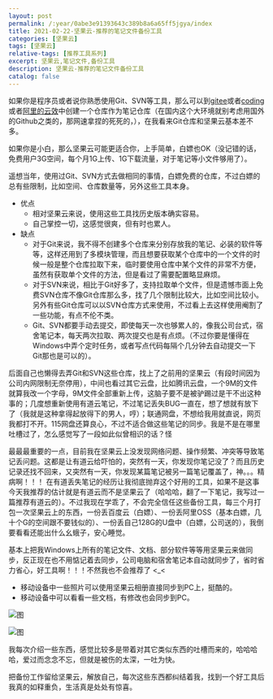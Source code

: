 ```yaml
---
layout: post
permalink: /:year/0abe3e91393643c389b8a6a65ff5jgya/index
title: 2021-02-22-坚果云-推荐的笔记文件备份工具
categories: [坚果云]
tags: [坚果云]
relative-tags: [推荐工具系列]
excerpt: 坚果云,笔记文件,备份工具
description: 坚果云-推荐的笔记文件备份工具
catalog: false
---
```



如果你是程序员或者说你熟悉使用Git、SVN等工具，那么可以到[gitee](https://gitee.com/)或者[coding](coding.net/)或者[阿里的云效](https://codeup.aliyun.com)中创建一个仓库作为笔记仓库（在国内这个大环境就别考虑用国外的Github之类的，那网速拿捏的死死的，），在我看来Git仓库和坚果云基本差不多。

如果你是小白，那么坚果云可能更适合你，上手简单，白嫖也OK（没记错的话，免费用户3G空间，每个月1G上传、1G下载流量，对于笔记等小文件够用了）。



遥想当年，使用过Git、SVN方式去做相同的事情，白嫖免费的仓库，不过白嫖的总有些限制，比如空间、仓库数量等，另外这些工具本身。

* 优点
  * 相对坚果云来说，使用这些工具找历史版本确实容易。
  * 自己掌控一切，这感觉很爽，但有时也累人。
* 缺点
  * 对于Git来说，我不得不创建多个仓库来分别存放我的笔记、必装的软件等等，这样还用到了多模块管理，而且想要获取某个仓库中的一个文件的时候一般是整个仓库拉取下来，临时要使用仓库中某个文件的非常不方便，虽然有获取单个文件的方法，但是看过了需要配置略显麻烦。
  * 对于SVN来说，相比于Git好多了，支持拉取单个文件，但是遗憾市面上免费SVN仓库不像Git仓库那么多，找了几个限制比较大，比如空间比较小。另外有些Git仓库可以以SVN仓库方式来使用，不过看上去这样使用阉割了一些功能，有点不伦不类。
  * Git、SVN都要手动去提交，即使每天一次也够累人的，像我公司台式，宿舍笔记本，每天两次拉取、两次提交也是有点烦。（不过你要是懂得在Windows中弄个定时任务，或者写点代码每隔个几分钟去自动提交一下Git那也是可以的）。



后面自己也懒得去弄Git和SVN这些仓库，找上了之前用的坚果云（有段时间因为公司内网限制无奈停用），中间也看过其它云盘，比如腾讯云盘，一个9M的文件就算我改一个字母，9M文件全部重新上传，这脑子要不是被驴踢过是干不出这种事的；几度想重新使用有道云笔记，不过笔记丢失BUG一直在，想了想就有放下了（我就是这种拿得起放得下的男人，哼）；联通网盘，不想给我用就直说，网页我都打不开。115网盘还算良心，不过不适合做这些笔记的同步。我是不是在哪里吐槽过了，怎么感觉写了一段如此似曾相识的话？怪

最最最重要的一点，目前我在坚果云上没发现网络问题、操作频繁、冲突等导致笔记丢问题。这都是让有道云给吓怕的，突然有一天，你发现你笔记没了？而且历史记录还找不回来，又突然有一天，你发现某篇笔记被另一篇笔记覆盖了，神。。。精病啊！！！ 在有道丢失笔记的经历让我彻底抛弃这个好用的工具，如果不是这事今天我推荐的估计就是有道云而不是坚果云了（哈哈哈，翻了一下笔记，我写过一篇推荐有道云的）。不过我现在学乖了，不会完全信任这些备份工具，每三个月打包一次坚果云上的东西，一份丢百度云（白嫖）、一份丢阿里OSS（基本白嫖，几十个G的空间跟不要钱似的）、一份丢自己128G的U盘中（白嫖，公司送的），我倒要看看还能出什么幺蛾子，安心睡觉。



基本上把我Windows上所有的笔记文件、文档、部分软件等等用坚果云来做同步，反正现在也不用惦记着去同步，公司电脑和宿舍笔记本自动就同步了，省时省力省心，好工具啊！！！不然我也不会推荐了 <_<

* 移动设备中一些照片可以使用坚果云相册直接同步到PC上，挺酷的。
* 移动设备中可以看看一些文档，有修改也会同步到PC。



![图](https://gitee.com/linxingyang/at-2020-10-02-image/raw/master/image/J-%E5%9D%9A%E6%9E%9C%E4%BA%91/image/2021-02-22/01.png)



![图](https://gitee.com/linxingyang/at-2020-10-02-image/raw/master/image/J-%E5%9D%9A%E6%9E%9C%E4%BA%91/image/2021-02-22/02.png)





我每次介绍一些东西，感觉比较多是带着对其它类似东西的吐槽而来的，哈哈哈哈，爱过而念念不忘，但就是被伤的太深，一吐为快。



把备份工作留给坚果云，解放自己，每次这些东西都纠结着我，找到一个好工具后我真的如释重负，生活真是处处有惊喜。
